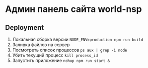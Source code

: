 # Админ панель сайта world-nsp

## Deployment

1. Локальная сборка версии `NODE_ENV=production npm run build`
2. Заливка файлов на сервер
3. Посмотреть список процессов `ps aux | grep -i node`
4. Убить текущий процесс `kill process_id`
5. Запустить приложение `nohup npm run start &`
